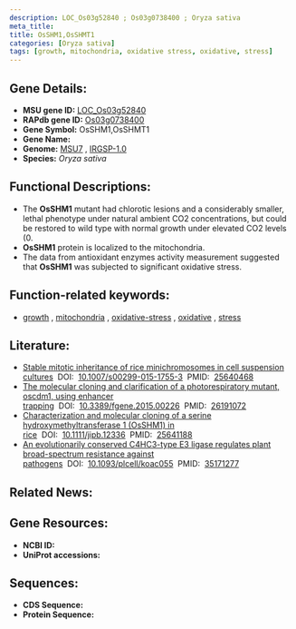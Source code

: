 ```yaml
---
description: LOC_Os03g52840 ; Os03g0738400 ; Oryza sativa
meta_title:
title: OsSHM1,OsSHMT1
categories: [Oryza sativa]
tags: [growth, mitochondria, oxidative stress, oxidative, stress]
---
```


## Gene Details:
- **MSU gene ID:** [LOC_Os03g52840](http://rice.uga.edu/cgi-bin/ORF_infopage.cgi?orf=LOC_Os03g52840)  
- **RAPdb gene ID:** [Os03g0738400](https://rapdb.dna.affrc.go.jp/locus/?name=Os03g0738400)  
- **Gene Symbol:** OsSHM1,OsSHMT1
- **Gene Name:**
- **Genome:**  [MSU7](http://rice.uga.edu/)&nbsp;,&nbsp;[IRGSP-1.0](https://rapdb.dna.affrc.go.jp/download/irgsp1.html)
- **Species:** *Oryza sativa*

## Functional Descriptions:
   - The **OsSHM1** mutant had chlorotic lesions and a considerably smaller, lethal phenotype under natural ambient CO2 concentrations, but could be restored to wild type with normal growth under elevated CO2 levels (0.
   - **OsSHM1** protein is localized to the mitochondria.
   - The data from antioxidant enzymes activity measurement suggested that **OsSHM1** was subjected to significant oxidative stress.

## Function-related keywords:
   - [growth](/tags/growth/)&nbsp;,&nbsp;[mitochondria](/tags/mitochondria/)&nbsp;,&nbsp;[oxidative-stress](/tags/oxidative-stress/)&nbsp;,&nbsp;[oxidative](/tags/oxidative/)&nbsp;,&nbsp;[stress](/tags/stress/)

## Literature:
   - [Stable mitotic inheritance of rice minichromosomes in cell suspension cultures](https://www.doi.org/10.1007/s00299-015-1755-3)&nbsp;&nbsp;DOI:&nbsp;&nbsp;[10.1007/s00299-015-1755-3](https://www.doi.org/10.1007/s00299-015-1755-3)&nbsp;&nbsp;PMID:&nbsp;&nbsp;[25640468](https://pubmed.ncbi.nlm.nih.gov/25640468/)
   - [The molecular cloning and clarification of a photorespiratory mutant, oscdm1, using enhancer trapping](https://www.doi.org/10.3389/fgene.2015.00226)&nbsp;&nbsp;DOI:&nbsp;&nbsp;[10.3389/fgene.2015.00226](https://www.doi.org/10.3389/fgene.2015.00226)&nbsp;&nbsp;PMID:&nbsp;&nbsp;[26191072](https://pubmed.ncbi.nlm.nih.gov/26191072/)
   - [Characterization and molecular cloning of a serine hydroxymethyltransferase 1 (OsSHM1) in rice](https://www.doi.org/10.1111/jipb.12336)&nbsp;&nbsp;DOI:&nbsp;&nbsp;[10.1111/jipb.12336](https://www.doi.org/10.1111/jipb.12336)&nbsp;&nbsp;PMID:&nbsp;&nbsp;[25641188](https://pubmed.ncbi.nlm.nih.gov/25641188/)
   - [An evolutionarily conserved C4HC3-type E3 ligase regulates plant broad-spectrum resistance against pathogens](https://www.doi.org/10.1093/plcell/koac055)&nbsp;&nbsp;DOI:&nbsp;&nbsp;[10.1093/plcell/koac055](https://www.doi.org/10.1093/plcell/koac055)&nbsp;&nbsp;PMID:&nbsp;&nbsp;[35171277](https://pubmed.ncbi.nlm.nih.gov/35171277/)

## Related News:

## Gene Resources:
- **NCBI ID:**  []()
- **UniProt accessions:** [](https://www.uniprot.org/uniprotkb//entry)

## Sequences:
- **CDS Sequence:**
- **Protein Sequence:**

